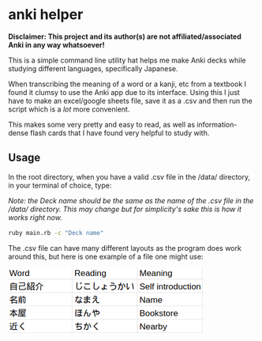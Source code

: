 # anki helper
__Disclaimer: This project and its author(s) are not affiliated/associated Anki in any way whatsoever!__

This is a simple command line utility hat helps me make Anki decks while studying different languages, specifically Japanese.

When transcribing the meaning of a word or a kanji, etc from a textbook I found it clumsy to use the Anki app due to its interface. 
Using this I just have to make an excel/google sheets file, save it as a .csv and then run the script which is a *lot* more convenient. 

This makes some very pretty and easy to read, as well as information-dense flash cards that I have found very helpful to study with.

## Usage 
In the root directory, when you have a valid .csv file in the /data/ directory, in your terminal of choice, type:

*Note: the Deck name should be the same as the name of the .csv file in the /data/ directory. This may change but for simplicity's sake this is how it works right now.*
```bash 
ruby main.rb -c "Deck name" 
```
The .csv file can have many different layouts as the program does work around this, but here is one example of a file one might use: 

![](example.png)